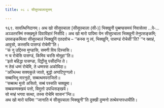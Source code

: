 ```yaml
---
title: ०८ ८ सीसुपचालासुत्तम्

---
```


१६९. सावत्थिनिदानम्। अथ खो सीसुपचाला [सीसूपचाला (सी॰)] भिक्खुनी पुब्बण्हसमयं निवासेत्वा …पे॰… अञ्ञतरस्मिं रुक्खमूले दिवाविहारं निसीदि। अथ खो मारो पापिमा येन सीसुपचाला भिक्खुनी तेनुपसङ्कमि; उपसङ्कमित्वा सीसुपचालं भिक्खुनिं एतदवोच – ‘‘कस्स नु त्वं, भिक्खुनि, पासण्डं रोचेसी’’ति? ‘‘न ख्वाहं, आवुसो, कस्सचि पासण्डं रोचेमी’’ति।  
‘‘कं नु उद्दिस्स मुण्डासि, समणी विय दिस्ससि।  
न च रोचेसि पासण्डं, किमिव चरसि मोमूहा’’ति॥  
‘‘इतो बहिद्धा पासण्डा, दिट्ठीसु पसीदन्ति ते।  
न तेसं धम्मं रोचेमि, ते धम्मस्स अकोविदा॥  
‘‘अत्थ्त्थ्थि सक्यकुले जातो, बुद्धो अप्पटिपुग्गलो।  
सब्बाभिभू मारनुदो, सब्बत्थमपराजितो॥  
‘‘सब्बत्थ मुत्तो असितो, सब्बं पस्सति चक्खुमा।  
सब्बकम्मक्खयं पत्तो, विमुत्तो उपधिसङ्खये।  
सो मय्हं भगवा सत्था, तस्स रोचेमि सासन’’न्ति॥  
अथ खो मारो पापिमा ‘‘जानाति मं सीसुपचाला भिक्खुनी’’ति दुक्खी दुम्मनो तत्थेवन्तरधायीति।  

